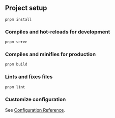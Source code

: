
## Project setup
```
pnpm install
```

### Compiles and hot-reloads for development
```
pnpm serve
```

### Compiles and minifies for production
```
pnpm build
```

### Lints and fixes files
```
pnpm lint
```

### Customize configuration
See [Configuration Reference](https://cli.vuejs.org/config/).
